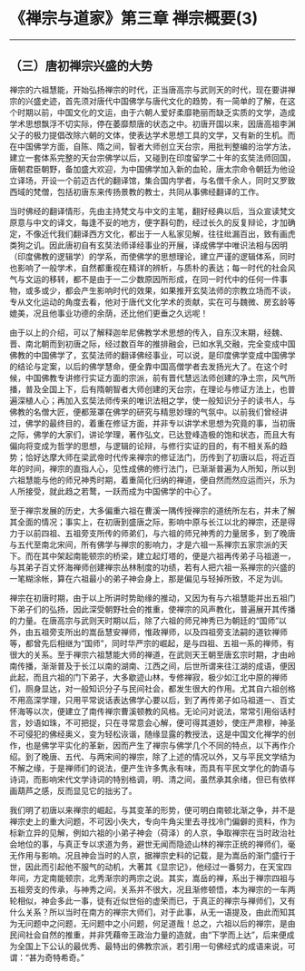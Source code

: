 # 《禅宗与道家》第三章 禅宗概要(3)

------

## （三）唐初禅宗兴盛的大势

禅宗的六祖慧能，开始弘扬禅宗的时代，正当唐高宗与武则天的时代，现在要讲禅宗的兴盛史迹，首先须对唐代中国佛学与唐代文化的趋势，有一简单的了解，在这个时期以前，中国文化的文运，由于六朝人爱好柔靡艳丽而缺乏实质的文学，造成学术思想飘浮不切实际，停在萎靡颓唐的状态之中。初唐开国以来，因唐高祖李渊父子的极力提倡改除六朝的文体，使表达学术思想工具的文学，又有新的生机。而在中国佛学方面，自陈、隋之间，智者大师创立天台宗，用批判整编的治学方法，建立一套体系完整的天台宗佛学以后，又碰到在印度留学二十年的玄奘法师回国，唐朝君臣朝野，备加盛大欢迎，为中国佛学加入新的血轮，唐太宗命令朝廷为他设立译场，开设一个前迈古代的翻译馆，集合国内学者，与名僧千余人，同时又罗致西域的梵僧，包括初唐东来传扬景教的教士，共同从事佛经翻译的工作。

当时佛经的翻译情形，先由主持梵文与中文的主笔，翻好经典以后，当众宣读梵文原意与中文的译文，每逢不妥的地方，便字斟句酌，经过长久的反复辩论，才加确定，不像近代我们翻译西方文化，都出于一人私家见解，往往纰漏百出，致有画虎类狗之讥。因此唐初自有玄奘法师译经事业的开展，译成佛学中唯识法相与因明（印度佛教的逻辑学）的学系，而使佛学的思想理论，建立严谨的逻辑体系，同时也影响了一般学术，自然都重视在精详的辨析，与质朴的表达；每一时代的社会风气与文运的移转，都不是由于一二少数原因所形成，在同一时代中的任何一件事物，或多或少，都会产生影响时代的效果，如果推开玄奘法师的宗教立场而不谈，专从文化运动的角度去看，他对于唐代文化学术的贡献，实在可与魏微、房玄龄等媲美，况且他事业功德的余荫，还比他们更垂之久远呢！

由于以上的介绍，可以了解释迦牟尼佛教学术思想的传入，自东汉末期，经魏、晋、南北朝而到初唐之际，经过数百年的推排融会，已如水乳交融，完全变成中国佛教的中国佛学了，玄奘法师的翻译佛经事业，可以说，是印度佛学变成中国佛学的结论与定案，以后的佛学慧命，便全靠中国高僧学者去发扬光大了。在这个时候，中国佛教专讲修行实证方面的宗派，前有晋代慧远法师创建的净土宗，风气所播，普及全国上下，后有隋朝智者大师创建的天台宗，在理论与修证方法上，也普遍深植人心；再加入玄奘法师传来的唯识法相之学，使一般知识分子的读书人，与佛教的名僧大匠，便都笼罩在佛学的研究与精思妙理的气氛中。以前我们曾经讲过，佛学的最终目的，着重在修证方面，并非专以讲学术思想为究竟的事，当初唐之际，佛学的大家们，讲论学理，著作弘文，已达登峰造极的饱和状态，而且大有偏向将变成为哲学的思想，与逻辑的论辩，与修行实证的目的，有不相关系的趋势；恰好达摩大师在梁武帝时代传来禅宗的修证法门，历传到了初唐以后，将近百年的时间，禅宗的直指人心，见性成佛的修行法门，已渐渐普遍为人所知，所以到六祖慧能与他的师兄神秀时期，着重简化归纳的禅道，便自然而然应运而兴，乐为人所接受，就此趋之若鹜，一跃而成为中国佛学的中心了。

至于禅宗发展的历史，大多偏重六祖在曹溪一隅传授禅宗的道统所左右，并未了解其全面的情况；事实上，在初唐到盛唐之际，影响中原与长江以北的禅宗，还是得力于以前四祖、五祖旁支所传的师弟们，与六祖的师兄神秀的力量居多，到了晚唐与五代至南北宋间，所有佛学与禅宗的影响力，才是六祖一系禅宗五家宗派的天下。而在其中架起南能顿宗的桥梁，建立起灯塔的，便是六祖再传弟子马祖道一，与其弟子百丈怀海禅师创建禅宗丛林制度的功绩，若有人把六祖一系禅宗的兴盛的一笔糊涂帐，算在六祖最小的弟子神会身上，那是偏见与轻掉所致，不足为训。

禅宗在初唐时期，由于以上所讲时势助缘的推动，又因为有与六祖慧能并出五祖门下弟子们的弘扬，因此深受朝野社会的推重，使禅宗的风声教化，普遍展开其传播的力量。在唐高宗与武则天时期以后，除了六祖的师兄神秀已为朝廷的“国师”以外，由五祖旁支所出的嵩岳慧安禅师，惟政禅师，以及四祖旁支法嗣的道钦禅师等，都曾先后相继为“国师”，同时华严宗的崛起，是与四祖、五祖一系的禅师，有很大的关系。至于禅宗六祖慧能大师的禅道，在武则天王朝至唐玄宗时期，才由岭南传播，渐渐普及于长江以南的湖南、江西之间，后世所谓来往江湖的成语，便因此起，而且六祖的门下弟子，大多歇迹山林，专修禅寂，极少如江北中原的禅师们，厕身显达，对一般知识分子与民间社会，都发生很大的作用。尤其自六祖创格不用高深学理，只用平常说话表达佛学心要以后，到了再传弟子如马祖道一、百丈怀海等以次，便建立了南传禅宗曹溪顿教的风格。无论问对说法，常常引用俗话村言，妙语如珠，不可把捉，只在寻常意会心解，便可得其道妙，使庄严肃穆，神圣不可侵犯的佛经奥义，变为轻松诙谐，随缘显露的教授法，这是中国文化禅学的创作，也是佛学平实化的革新，因而产生了禅宗与佛学几个不同的特点，以下再作介绍。到了晚唐、五代、与两宋间的禅宗，除了上述的情况以外，又与平民文学结为不解之缘，于是禅师们的说法，便产生许多隽永有味，而具有平民文学化的韵语与诗词，而影响宋代文学诗词的特别格调，明、清之间，虽然承其余绪，但已有依样画葫芦之感，反而显见它的拙劣了。

我们明了初唐以来禅宗的崛起，与其变革的形势，便可明白南顿北渐之争，并不是禅宗史上的重大问题，不可因小失大，专向牛角尖里去寻找冷门偏僻的资料，作为标新立异的见解，例如六祖的小弟子神会（荷泽）的人京，争取禅宗在当时政治社会地位的事，与真正专以求道为务，避世无闻而隐迹山林的禅宗正统的禅师们，毫无作用与影响。况且神会当时的人京，据禅宗史料的记载，是为嵩岳的渐门盛行于世，因此而引起他不服气的动机，大著其《显宗记》，他经过一番努力，在天宝四年间，方定南能顿宗，北秀渐宗的两宗之说。其实，嵩岳的禅，系出于禅宗四祖与五祖旁支的传承，与神秀之间，关系并不很大，况且渐修顿悟，本为禅宗的一车两轮相似，神会多此一事，徒有近似世俗的虚荣而已，于真正的禅宗与禅师们，又有什么关系？所以当时在南方的禅宗大师们，对于此事，从无一语提及，由此而知其为无问题中之问题，无问题中之小问题，何足道哉！总之，六祖以后的禅宗，是由民间社会自然的推重，并非凭藉帝王政治力量的造就，由“下学而上达”，后来便成为全国上下公认的最优秀、最特出的佛教宗派，若引用一句佛经式的成语来说，可谓：“甚为奇特希奇。”

